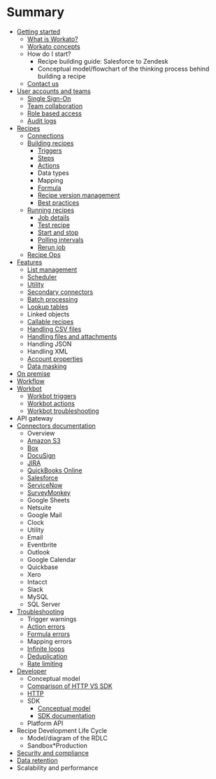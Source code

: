 # Summary

* [Getting started](_docs/getting-started.md)
  * [What is Workato?](_docs/what-is-workato.md)
  * [Workato concepts](_docs/workato-concepts.md)
  * How do I start?
    * Recipe building guide: Salesforce to Zendesk
    * Conceptual model/flowchart of the thinking process behind building a recipe
  * [Contact us](_docs/contact-us.md)
* [User accounts and teams](_docs/user-accounts-and-teams.md)
  * [Single Sign-On](_docs/_user_accounts_and_teams/sso.md)
  * [Team collaboration](_docs/_user_accounts_and_teams/team-collaboration.md)
  * [Role based access](_docs/_user_accounts_and_teams/team-collaboration.md#team-roles)
  * [Audit logs](_docs/_user_accounts_and_teams/team-collaboration.md#audit-logs)
* [Recipes](_docs/recipes.md)
  * [Connections](_docs/_recipes/connections.md)
  * [Building recipes](_docs/_recipes/building-recipes.md)
    * [Triggers](_docs/_recipes/triggers.md)
    * [Steps](_docs/_recipes/steps.md)
    * [Actions](_docs/_recipes/actions.md)
    * Data types
    * Mapping
    * [Formula](_docs/_recipes/formula.md)
    * [Recipe version management](_docs/_recipes/recipe-version-management.md)
    * [Best practices](_docs/_recipes/building-best-practices.md)
  * [Running recipes](_docs/_recipes/running-recipes.md)
    * [Job details](_docs/_recipes/job-details.md)
    * [Test recipe](_docs/_recipes/testing-recipes.md)
    * [Start and stop](_docs/_recipes/start-and-stop.md)
    * [Polling intervals](_docs/_recipes/polling-intervals.md)
    * [Rerun job](_docs/_recipes/rerun-job.md)
  * [Recipe Ops](_docs/recipe-ops.md)
* [Features](_docs/features.md)
  * [List management](_docs/_features/list-management.md)
  * [Scheduler](_docs/_features/scheduler.md)
  * [Utility](_docs/_features/utilities.md)
  * [Secondary connectors](_docs/_features/secondary-connectors.md)
  * [Batch processing](_docs/_features/batch-processing.md)
  * [Lookup tables](_docs/_features/lookup-tables.md)
  * Linked objects
  * [Callable recipes](_docs/_features/callable-recipes.md)
  * [Handling CSV files](_docs/_features/handling-csv-files.md)
  * [Handling files and attachments](_docs/_features/handling-files-and-attachments.md)
  * Handling JSON
  * Handling XML
  * [Account properties](_docs/_features/account-properties.md)
  * [Data masking](_docs/_features/data-masking.md)
* [On premise](_docs/on-prem.md)
* [Workflow](_docs/workflow.md)
* [Workbot](_docs/_workbot/workbot.md)
  * [Workbot triggers](_docs/_workbot/workbot-triggers.md)
  * [Workbot actions](_docs/_workbot/workbot-actions.md)
  * [Workbot troubleshooting](_docs/_workbot/workbot-troubleshooting.md)
* API gateway
* [Connectors documentation](_docs/connectors.md)
  * Overview
  * [Amazon S3](_docs/_connectors/s3.md)
  * [Box](_docs/_connectors/box.md)
  * [DocuSign](_docs/_connectors/docusign.md)
  * [JIRA](_docs/_connectors/jira.md)
  * [QuickBooks Online](_docs/_connectors/quickbooks.md)
  * [Salesforce](_docs/_connectors/salesforce.md)
  * [ServiceNow](_docs/_connectors/servicenow.md)
  * [SurveyMonkey](_docs/_connectors/surveymonkey.md)
  * Google Sheets
  * Netsuite
  * Google Mail
  * Clock
  * Utility
  * Email
  * Eventbrite
  * Outlook
  * Google Calendar
  * Quickbase
  * Xero
  * Intacct
  * Slack
  * MySQL
  * SQL Server
* [Troubleshooting](_docs/troubleshooting.md)
  * Trigger warnings
  * [Action errors](_docs/_recipes/action-errors.md)
  * [Formula errors](_docs/_recipes/formula-errors.md)
  * Mapping errors
  * [Infinite loops](_docs/_recipes/infinite-loops.md)
  * [Deduplication](_docs/_recipes/deduplication.md)
  * [Rate limiting](_docs/_recipes/rate-limiting.md)
* [Developer](_docs/developer.md)
  * Conceptual model
  * [Comparison of HTTP VS SDK](_docs/_developer/http-vs-sdk.md)
  * [HTTP](_docs/_developer/http.md)
  * SDK
    * [Conceptual model](_docs/_developer/_sdk/sdk-conceptual-model.md)
    * [SDK documentation](_docs/_developer/_sdk/sdk-docs.md)
  * Platform API
* Recipe Development Life Cycle
  * Model/diagram of the RDLC
  * Sandbox\*Production
* [Security and compliance](https://www.workato.com/security)
* [Data retention](_docs/data-retention.md)
* Scalability and performance
